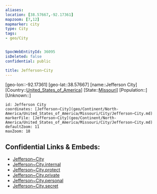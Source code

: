 ```yaml
---
aliases: 
location: [38.57667,-92.17361]
mapzoom: [7,12] 
mapmarker: city 
type: City
tags:
- geo/City


SpocWebEntityId: 36095
isDeleted: false
confidential: public

title: Jefferson~City
---
```

[geo-lon::-92.17361]
[geo-lat::38.57667]
[name::Jefferson City]
[Country::[United_States_of_America](geo/Continent/North-America/United_States_of_America.md)]
[State::[Missouri](geo/Continent/North-America/United_States_of_America/Missouri.md)]
[Population::]
[Unknown::]


```leaflet
id: Jefferson City
coordinates: [Jefferson~City](geo/Continent/North-America/United_States_of_America/Missouri/City/Jefferson~City.md)
markerFile: [Jefferson~City](geo/Continent/North-America/United_States_of_America/Missouri/City/Jefferson~City.md)
defaultZoom: 11 
maxZoom: 18
```


## Confidential Links & Embeds: 
- [Jefferson~City](../../../../../../../_public/geo/Continent/North-America/United_States_of_America/Missouri/City/Jefferson~City.md) 
- [Jefferson~City.internal](../../../../../../../_internal/geo/Continent/North-America/United_States_of_America/Missouri/City/Jefferson~City.internal.md) 
- [Jefferson~City.protect](../../../../../../../_protect/geo/Continent/North-America/United_States_of_America/Missouri/City/Jefferson~City.protect.md) 
- [Jefferson~City.private](../../../../../../../_private/geo/Continent/North-America/United_States_of_America/Missouri/City/Jefferson~City.private.md) 
- [Jefferson~City.personal](../../../../../../../_personal/geo/Continent/North-America/United_States_of_America/Missouri/City/Jefferson~City.personal.md) 
- [Jefferson~City.secret](../../../../../../../_secret/geo/Continent/North-America/United_States_of_America/Missouri/City/Jefferson~City.secret.md) 
